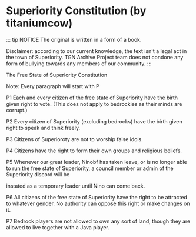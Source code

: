 # Superiority Constitution (by titaniumcow)

::: tip NOTICE 
The original is written in a form of a book.

Disclaimer: according to our current knowledge, the text isn't a legal act in the town of Superiority. TGN Archive Project team does not condone any form of bullying towards any members of our community.
:::

The Free State of Superiority
Constitution

Note: Every paragraph will start with P

P1 Each and every citizen of the free state of Superiority have the birth given right to vote. (This does not apply to bedrockies as their minds are corrupt.)

P2 Every citizen of Superiority (excluding bedrocks) have the birth given right to speak and think freely.

P3 Citizens of Superioroty are not to worship false idols.

P4 Citizens have the right to form their own groups and religious beliefs.

P5 Whenever our great leader, Ninobf has taken leave, or is no longer able to run the free state of Superiority, a council member or admin of the Superiority discord will be

instated as a temporary leader until Nino can come back.

P6 All citizens of the free state of Superiority have the right to be attracted to whatever gender. No authority can oppose this right or make changes on it.

P7 Bedrock players are not allowed to own any sort of land, though they are allowed to live together with a Java player.
